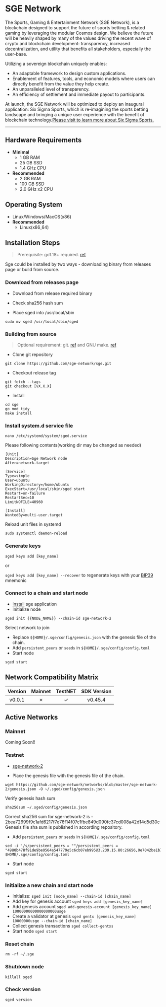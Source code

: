 # SGE Network

The Sports, Gaming & Entertainment Network (SGE Network), is a blockchain
designed to support the future of sports betting & related gaming by leveraging
the modular Cosmos design. We believe the future will be heavily shaped by many
of the values driving the recent wave of crypto and blockchain development:
transparency, increased decentralization, and utility that benefits
all stakeholders, especially the user-base.

Utilizing a sovereign blockchain uniquely enables:

- An adaptable framework to design custom applications.
- Enablement of features, tools, and economic models where users can directly benefit from the value they help create.
- An unparalleled level of transparency.
- An efficiency of settlement and immediate payout to participants.

At launch, the SGE Network will be optimized to deploy an inaugural application: Six Sigma Sports, which is re-imagining the sports betting landscape and bringing a unique user experience with the benefit of blockchain technology.[Please visit to learn more about Six Sigma Sports.](https://sixsigmasports.io/)

---

## Hardware Requirements

- **Minimal**
  - 1 GB RAM
  - 25 GB SSD
  - 1.4 GHz CPU
- **Recommended**
  - 2 GB RAM
  - 100 GB SSD
  - 2.0 GHz x2 CPU

## Operating System

- Linux/Windows/MacOS(x86)
- **Recommended**
  - Linux(x86_64)

## Installation Steps
>
>Prerequisite: go1.18+ required. [ref](https://golang.org/doc/install)

Sge could be installed by two ways - downloading binary from releases page or build from source.

### Download from releases page

- Download from release required binary

- Check sha256 hash sum

- Place sged into /usr/local/sbin

```shell
sudo mv sged /usr/local/sbin/sged
```

### Building from source
>
>Optional requirement: git. [ref](https://github.com/git/git) and GNU make. [ref](https://www.gnu.org/software/make/manual/html_node/index.html)

- Clone git repository

```shell
git clone https://github.com/sge-network/sge.git
```

- Checkout release tag

```shell
git fetch --tags
git checkout [vX.X.X]
```

- Install

```shell
cd sge
go mod tidy
make install
```

### Install system.d service file

```shell
nano /etc/systemd/system/sged.service
```

Please following contents(working dir may be changed as needed)

```systemd
[Unit]
Description=Sge Network node
After=network.target

[Service]
Type=simple
User=ubuntu
WorkingDirectory=/home/ubuntu
ExecStart=/usr/local/sbin/sged start
Restart=on-failure
RestartSec=10
LimitNOFILE=40960

[Install]
WantedBy=multi-user.target
```

Reload unit files in systemd

```shell
sudo systemctl daemon-reload
```

### Generate keys

`sged keys add [key_name]`

or

`sged keys add [key_name] --recover` to regenerate keys with your [BIP39](https://github.com/bitcoin/bips/tree/master/bip-0039) mnemonic

### Connect to a chain and start node

- [Install](#installation-steps) sge application
- Initialize node

```shell
sged init {{NODE_NAME}} --chain-id sge-network-2
```

Select network to join

- Replace `${HOME}/.sge/config/genesis.json` with the genesis file of the chain.
- Add `persistent_peers` or `seeds` in `${HOME}/.sge/config/config.toml`
- Start node

```shell
sged start
```

## Network Compatibility Matrix

| Version | Mainnet | TestNET      | SDK Version |
|:-------:|:-------:|:------------:|:-----------:|
|  v0.0.1 |    ✗    |      ✓       |   v0.45.4   |

## Active Networks

### Mainnet

Coming Soon!!

### Testnet

- [sge-network-2](https://github.com/sge-network/networks/tree/master/sge-network-2)

- Place the genesis file  with the genesis file of the chain.

```shell
wget https://github.com/sge-network/networks/blob/master/sge-network-2/genesis.json -O ~/.sged/config/genesis.json
```

Verify genesis hash sum

```shell
sha256sum ~/.sged/config/genesis.json
```

Correct sha256 sum for sge-network-2 is - 2bea72699f9c1afd6217f7e76f14f07c1fbe849d090fc37cd008a42d14d5d30c
Genesis file sha sum is published in according repository.

- Add `persistent_peers` or `seeds` in `${HOME}/.sge/config/config.toml`

```shell
sed -i '/s/persistent_peers = ""/persistent_peers = "4980b478f91de9be0564a547779e5c6cb07eb995@3.239.15.80:26656,0e7042be1b77707aaf0597bb804da90d3a606c08@3.88.40.53:26656/g' $HOME/.sge/config/config.toml
```

- Start node

```shell
sged start
```

### Initialize a new chain and start node

- Initialize: `sged init [node_name] --chain-id [chain_name]`
- Add key for genesis account `sged keys add [genesis_key_name]`
- Add genesis account `sged add-genesis-account [genesis_key_name] 10000000000000000000usge`
- Create a validator at genesis `sged gentx [genesis_key_name] 10000000usge --chain-id [chain_name]`
- Collect genesis transactions `sged collect-gentxs`
- Start node `sged start`

### Reset chain

```shell
rm -rf ~/.sge
```

### Shutdown node

```shell
killall sged
```

### Check version

```shell
sged version
```
